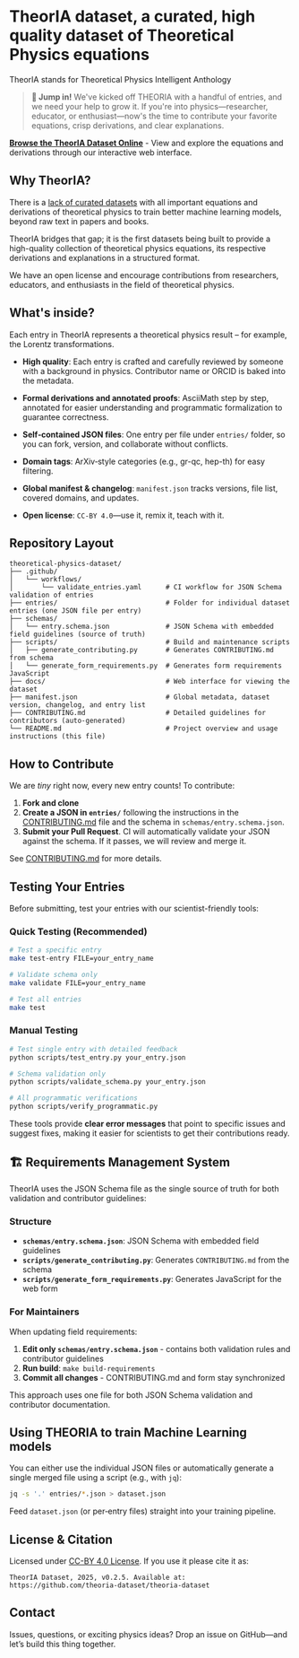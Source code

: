 # TheorIA dataset, a curated, high quality dataset of Theoretical Physics equations

TheorIA stands for Theoretical Physics Intelligent Anthology

> **🚀 Jump in!** We've kicked off THEORIA with a handful of entries, and we need your help to grow it. If you're into physics—researcher, educator, or enthusiast—now's the time to contribute your favorite equations, crisp derivations, and clear explanations.

**[Browse the TheorIA Dataset Online](https://theoria-dataset.github.io/theoria-dataset/)** - View and explore the equations and derivations through our interactive web interface.

## Why TheorIA?

There is a [lack of curated datasets](https://manuelsh.github.io/blog/2025/datasets-for-advancing-Theoretical-Physics/) with all important equations and derivations of theoretical physics to train better machine learning models, beyond raw text in papers and books.

TheorIA bridges that gap; it is the first datasets being built to provide a high-quality collection of theoretical physics equations, its respective derivations and explanations in a structured format.

We have an open license and encourage contributions from researchers, educators, and enthusiasts in the field of theoretical physics.

## What's inside?

Each entry in TheorIA represents a theoretical physics result – for example, the Lorentz transformations.

- **High quality**: Each entry is crafted and carefully reviewed by someone with a background in physics. Contributor name or ORCID is baked into the metadata.

- **Formal derivations and annotated proofs**: AsciiMath step by step, annotated for easier understanding and programmatic formalization to guarantee correctness.

- **Self‑contained JSON files**: One entry per file under `entries/` folder, so you can fork, version, and collaborate without conflicts.

- **Domain tags**: ArXiv‑style categories (e.g., gr-qc, hep-th) for easy filtering.

- **Global manifest & changelog**: `manifest.json` tracks versions, file list, covered domains, and updates.

- **Open license**: `CC‑BY 4.0`—use it, remix it, teach with it.

## Repository Layout

```
theoretical-physics-dataset/
├── .github/
│   └── workflows/
│       └── validate_entries.yaml      # CI workflow for JSON Schema validation of entries
├── entries/                           # Folder for individual dataset entries (one JSON file per entry)
├── schemas/
│   └── entry.schema.json              # JSON Schema with embedded field guidelines (source of truth)
├── scripts/                           # Build and maintenance scripts
│   ├── generate_contributing.py       # Generates CONTRIBUTING.md from schema
│   └── generate_form_requirements.py  # Generates form requirements JavaScript
├── docs/                              # Web interface for viewing the dataset
├── manifest.json                      # Global metadata, dataset version, changelog, and entry list
├── CONTRIBUTING.md                    # Detailed guidelines for contributors (auto-generated)
└── README.md                          # Project overview and usage instructions (this file)
```

## How to Contribute

We are _tiny_ right now, every new entry counts! To contribute:

1. **Fork and clone**
2. **Create a JSON in `entries/`** following the instructions in the [CONTRIBUTING.md](CONTRIBUTING.md) file and the schema in `schemas/entry.schema.json`.
3. **Submit your Pull Request**. CI will automatically validate your JSON against the schema. If it passes, we will review and merge it.

See [CONTRIBUTING.md](CONTRIBUTING.md) for more details.

## Testing Your Entries

Before submitting, test your entries with our scientist-friendly tools:

### Quick Testing (Recommended)
```bash
# Test a specific entry
make test-entry FILE=your_entry_name

# Validate schema only  
make validate FILE=your_entry_name

# Test all entries
make test
```

### Manual Testing
```bash
# Test single entry with detailed feedback
python scripts/test_entry.py your_entry.json

# Schema validation only
python scripts/validate_schema.py your_entry.json

# All programmatic verifications
python scripts/verify_programmatic.py
```

These tools provide **clear error messages** that point to specific issues and suggest fixes, making it easier for scientists to get their contributions ready.

## 🏗️ Requirements Management System

TheorIA uses the JSON Schema file as the single source of truth for both validation and contributor guidelines:

### Structure
- **`schemas/entry.schema.json`**: JSON Schema with embedded field guidelines
- **`scripts/generate_contributing.py`**: Generates `CONTRIBUTING.md` from the schema
- **`scripts/generate_form_requirements.py`**: Generates JavaScript for the web form

### For Maintainers
When updating field requirements:
1. **Edit only `schemas/entry.schema.json`** - contains both validation rules and contributor guidelines
2. **Run build**: `make build-requirements`
3. **Commit all changes** - CONTRIBUTING.md and form stay synchronized

This approach uses one file for both JSON Schema validation and contributor documentation.

## Using THEORIA to train Machine Learning models

You can either use the individual JSON files or automatically generate a single merged file using a script (e.g., with `jq`):

```bash
jq -s '.' entries/*.json > dataset.json
```

Feed `dataset.json` (or per‑entry files) straight into your training pipeline.

## License & Citation

Licensed under [CC-BY 4.0 License](https://creativecommons.org/licenses/by/4.0/legalcode.en). If you use it please cite it as:

```
TheorIA Dataset, 2025, v0.2.5. Available at: https://github.com/theoria-dataset/theoria-dataset
```

## Contact

Issues, questions, or exciting physics ideas? Drop an issue on GitHub—and let’s build this thing together.
